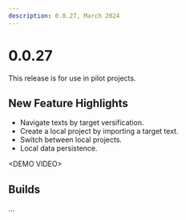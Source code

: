 ```yaml
---
description: 0.0.27, March 2024
---
```


# 0.0.27

This release is for use in pilot projects.

## New Feature Highlights

* Navigate texts by target versification.
* Create a local project by importing a target text.
* Switch between local projects.
* Local data persistence.

\<DEMO VIDEO>

## Builds

...
